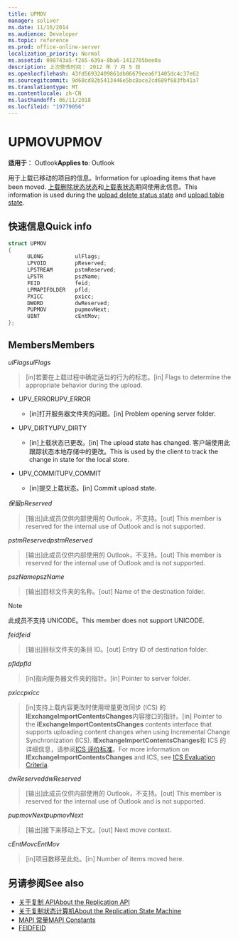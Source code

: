 ```yaml
---
title: UPMOV
manager: soliver
ms.date: 11/16/2014
ms.audience: Developer
ms.topic: reference
ms.prod: office-online-server
localization_priority: Normal
ms.assetid: 098743a5-f265-639a-8ba6-1412705bee0a
description: 上次修改时间： 2012 年 7 月 5 日
ms.openlocfilehash: 43fd56932409861db86679eea6f1405dc4c37e62
ms.sourcegitcommit: 9d60cd82b5413446e5bc8ace2cd689f683fb41a7
ms.translationtype: MT
ms.contentlocale: zh-CN
ms.lasthandoff: 06/11/2018
ms.locfileid: "19779056"
---
```

# <a name="upmov"></a><span data-ttu-id="e0468-103">UPMOV</span><span class="sxs-lookup"><span data-stu-id="e0468-103">UPMOV</span></span>
 
<span data-ttu-id="e0468-104">**适用于**： Outlook</span><span class="sxs-lookup"><span data-stu-id="e0468-104">**Applies to**: Outlook</span></span> 
  
<span data-ttu-id="e0468-105">用于上载已移动的项目的信息。</span><span class="sxs-lookup"><span data-stu-id="e0468-105">Information for uploading items that have been moved.</span></span> <span data-ttu-id="e0468-106">[上载删除状态状态](upload-delete-status-state.md)和[上载表状态](upload-table-state.md)期间使用此信息。</span><span class="sxs-lookup"><span data-stu-id="e0468-106">This information is used during the [upload delete status state](upload-delete-status-state.md) and [upload table state](upload-table-state.md).</span></span>
  
## <a name="quick-info"></a><span data-ttu-id="e0468-107">快速信息</span><span class="sxs-lookup"><span data-stu-id="e0468-107">Quick info</span></span>

```cpp
struct UPMOV 
{ 
      ULONG          ulFlags; 
      LPVOID         pReserved; 
      LPSTREAM       pstmReserved; 
      LPSTR          pszName; 
      FEID           feid; 
      LPMAPIFOLDER   pfld; 
      PXICC          pxicc; 
      DWORD          dwReserved; 
      PUPMOV         pupmovNext; 
      UINT           cEntMov; 
};
```

## <a name="members"></a><span data-ttu-id="e0468-108">Members</span><span class="sxs-lookup"><span data-stu-id="e0468-108">Members</span></span>

<span data-ttu-id="e0468-109">_ulFlags_</span><span class="sxs-lookup"><span data-stu-id="e0468-109">_ulFlags_</span></span>
  
> <span data-ttu-id="e0468-110">[in]若要在上载过程中确定适当的行为的标志。</span><span class="sxs-lookup"><span data-stu-id="e0468-110">[in] Flags to determine the appropriate behavior during the upload.</span></span>
    
  - <span data-ttu-id="e0468-111">UPV_ERROR</span><span class="sxs-lookup"><span data-stu-id="e0468-111">UPV_ERROR</span></span>
    
    - <span data-ttu-id="e0468-112">[in]打开服务器文件夹的问题。</span><span class="sxs-lookup"><span data-stu-id="e0468-112">[in] Problem opening server folder.</span></span>
    
  - <span data-ttu-id="e0468-113">UPV_DIRTY</span><span class="sxs-lookup"><span data-stu-id="e0468-113">UPV_DIRTY</span></span>
    
    - <span data-ttu-id="e0468-114">[in]上载状态已更改。</span><span class="sxs-lookup"><span data-stu-id="e0468-114">[in] The upload state has changed.</span></span> <span data-ttu-id="e0468-115">客户端使用此跟踪状态本地存储中的更改。</span><span class="sxs-lookup"><span data-stu-id="e0468-115">This is used by the client to track the change in state for the local store.</span></span>
    
  - <span data-ttu-id="e0468-116">UPV_COMMIT</span><span class="sxs-lookup"><span data-stu-id="e0468-116">UPV_COMMIT</span></span>
    
    - <span data-ttu-id="e0468-117">[in]提交上载状态。</span><span class="sxs-lookup"><span data-stu-id="e0468-117">[in] Commit upload state.</span></span>
    
<span data-ttu-id="e0468-118">_保留_</span><span class="sxs-lookup"><span data-stu-id="e0468-118">_pReserved_</span></span>
  
>  <span data-ttu-id="e0468-119">[输出]此成员仅供内部使用的 Outlook，不支持。</span><span class="sxs-lookup"><span data-stu-id="e0468-119">[out] This member is reserved for the internal use of Outlook and is not supported.</span></span> 
    
<span data-ttu-id="e0468-120">_pstmReserved_</span><span class="sxs-lookup"><span data-stu-id="e0468-120">_pstmReserved_</span></span>
  
>  <span data-ttu-id="e0468-121">[输出]此成员仅供内部使用的 Outlook，不支持。</span><span class="sxs-lookup"><span data-stu-id="e0468-121">[out] This member is reserved for the internal use of Outlook and is not supported.</span></span> 
    
<span data-ttu-id="e0468-122">_pszName_</span><span class="sxs-lookup"><span data-stu-id="e0468-122">_pszName_</span></span>
  
>  <span data-ttu-id="e0468-123">[输出]目标文件夹的名称。</span><span class="sxs-lookup"><span data-stu-id="e0468-123">[out] Name of the destination folder.</span></span> 
    
  > [!NOTE]
  > <span data-ttu-id="e0468-124">此成员不支持 UNICODE。</span><span class="sxs-lookup"><span data-stu-id="e0468-124">This member does not support UNICODE.</span></span> 
  
<span data-ttu-id="e0468-125">_feid_</span><span class="sxs-lookup"><span data-stu-id="e0468-125">_feid_</span></span>
  
>  <span data-ttu-id="e0468-126">[输出]目标文件夹的条目 ID。</span><span class="sxs-lookup"><span data-stu-id="e0468-126">[out] Entry ID of destination folder.</span></span> 
    
<span data-ttu-id="e0468-127">_pfld_</span><span class="sxs-lookup"><span data-stu-id="e0468-127">_pfld_</span></span>
  
>  <span data-ttu-id="e0468-128">[in]指向服务器文件夹的指针。</span><span class="sxs-lookup"><span data-stu-id="e0468-128">[in] Pointer to server folder.</span></span> 
    
<span data-ttu-id="e0468-129">_pxicc_</span><span class="sxs-lookup"><span data-stu-id="e0468-129">_pxicc_</span></span>
  
>  <span data-ttu-id="e0468-130">[in]支持上载内容更改时使用增量更改同步 (ICS) 的**IExchangeImportContentsChanges**内容接口的指针。</span><span class="sxs-lookup"><span data-stu-id="e0468-130">[in] Pointer to the **IExchangeImportContentsChanges** contents interface that supports uploading content changes when using Incremental Change Synchronization (ICS).</span></span> <span data-ttu-id="e0468-131">**IExchangeImportContentsChanges**和 ICS 的详细信息，请参阅[ICS 评价标准](http://msdn.microsoft.com/en-us/library/aa579252%28EXCHG.80%29.aspx)。</span><span class="sxs-lookup"><span data-stu-id="e0468-131">For more information on **IExchangeImportContentsChanges** and ICS, see [ICS Evaluation Criteria](http://msdn.microsoft.com/en-us/library/aa579252%28EXCHG.80%29.aspx).</span></span>
    
<span data-ttu-id="e0468-132">_dwReserved_</span><span class="sxs-lookup"><span data-stu-id="e0468-132">_dwReserved_</span></span>
  
>  <span data-ttu-id="e0468-133">[输出]此成员仅供内部使用的 Outlook，不支持。</span><span class="sxs-lookup"><span data-stu-id="e0468-133">[out] This member is reserved for the internal use of Outlook and is not supported.</span></span> 
    
<span data-ttu-id="e0468-134">_pupmovNext_</span><span class="sxs-lookup"><span data-stu-id="e0468-134">_pupmovNext_</span></span>
  
>  <span data-ttu-id="e0468-135">[输出]接下来移动上下文。</span><span class="sxs-lookup"><span data-stu-id="e0468-135">[out] Next move context.</span></span> 
    
<span data-ttu-id="e0468-136">_cEntMov_</span><span class="sxs-lookup"><span data-stu-id="e0468-136">_cEntMov_</span></span>
  
>  <span data-ttu-id="e0468-137">[in]项目数移至此处。</span><span class="sxs-lookup"><span data-stu-id="e0468-137">[in] Number of items moved here.</span></span> 
    
## <a name="see-also"></a><span data-ttu-id="e0468-138">另请参阅</span><span class="sxs-lookup"><span data-stu-id="e0468-138">See also</span></span>

- [<span data-ttu-id="e0468-139">关于复制 API</span><span class="sxs-lookup"><span data-stu-id="e0468-139">About the Replication API</span></span>](about-the-replication-api.md)
- [<span data-ttu-id="e0468-140">关于复制状态计算机</span><span class="sxs-lookup"><span data-stu-id="e0468-140">About the Replication State Machine</span></span>](about-the-replication-state-machine.md)
- [<span data-ttu-id="e0468-141">MAPI 常量</span><span class="sxs-lookup"><span data-stu-id="e0468-141">MAPI Constants</span></span>](mapi-constants.md)
- [<span data-ttu-id="e0468-142">FEID</span><span class="sxs-lookup"><span data-stu-id="e0468-142">FEID</span></span>](feid.md)


